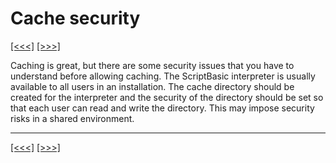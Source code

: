 # Cache security

[\[\<\<\<\]](ug_4.2.md) [\[\>\>\>\]](ug_5.md)

Caching is great, but there are some security issues that you have to
understand before allowing caching. The ScriptBasic interpreter is
usually available to all users in an installation. The cache directory
should be created for the interpreter and the security of the directory
should be set so that each user can read and write the directory. This
may impose security risks in a shared environment.

-----

[\[\<\<\<\]](ug_4.2.md) [\[\>\>\>\]](ug_5.md)
